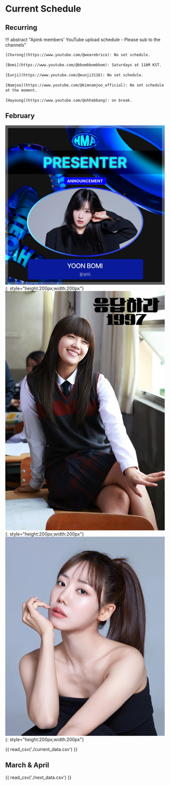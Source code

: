 # Current Schedule

## Recurring

!!! abstract "Apink members' YouTube upload schedule - Please sub to the channels"

    [Chorong](https://www.youtube.com/@wearebrico): No set schedule.

    [Bomi](https://www.youtube.com/@bbombbombbom): Saturdays at 11AM KST.

    [Eunji](https://www.youtube.com/@eunji3116): No set schedule.

    [Namjoo](https://www.youtube.com/@kimnamjoo_official): No set schedule at the moment.

    [Hayoung](https://www.youtube.com/@ohhabbang): on break.

## February

![Bomi Presenting at the Hanteo Music Awards](<../assets/images/event_images/Bomi - HMA.jpeg>){: style="height:200px;width:200px"}
![Reply 1997 - Special Program for 20th K-Wave Anniversay Celebration](../assets/images/event_images/Reply1997_Eunji.jpg){: style="height:200px;width:200px"}
![Namjoo 💜 Valentine's Day Special Live Clip](../assets/images/event_images/Namjoo_profile.jpeg){: style="height:200px;width:200px"}

{{ read_csv('./current_data.csv') }}

## March & April

{{ read_csv('./next_data.csv') }}
